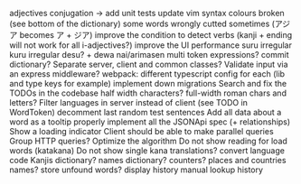 adjectives conjugation -> add unit tests
update vim syntax colours broken (see bottom of the dictionary)
some words wrongly cutted sometimes (アジア becomes ア + ジア)
improve the condition to detect verbs (kanji + ending will not work for all i-adjectives?)
improve the UI performance
suru irregular
kuru irregular
desu? + dewa nai/arimasen
multi token expressions?
commit dictionary?
Separate server, client and common classes?
Validate input via an express middleware?
webpack: different typescript config for each (lib and type keys for example)
implement down migrations
Search and fix the TODOs in the codebase
half width characters? full-width roman chars and letters?
Filter languages in server instead of client (see TODO in WordToken)
decomment last random test sentences
Add all data about a word as a tooltip
properly implement all the JSONApi spec (+ relationships)
Show a loading indicator
Client should be able to make parallel queries
Group HTTP queries?
Optimize the algorithm
Do not show reading for load words (katakana)
Do not show single kana translations?
convert language code
Kanjis dictionary?
names dictionary?
counters?
places and countries names?
store unfound words?
display history
manual lookup history
